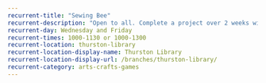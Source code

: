 ```yaml
---
recurrent-title: "Sewing Bee"
recurrent-description: "Open to all. Complete a project over 2 weeks with full guidance and instruction and all materials and equipment supplied. £5 for a 1&frac12; hour session or £10 for 3 hours. Refreshments available for a small donation. Contact the library or <strong>ann.crowe@hotmail.co.uk</strong> to book a place. Term-time only."
recurrent-day: Wednesday and Friday
recurrent-times: 1000-1130 or 1000-1300
recurrent-location: thurston-library
recurrent-location-display-name: Thurston Library
recurrent-location-display-url: /branches/thurston-library/
recurrent-category: arts-crafts-games
---
```

